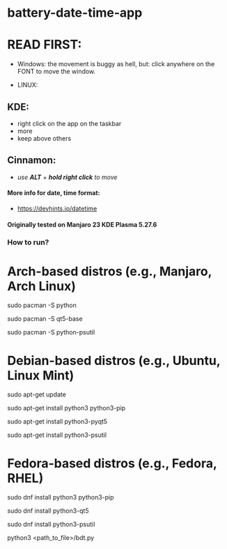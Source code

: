 # battery-date-time-app


# READ FIRST:
- Windows:
the movement is buggy as hell, but:
click anywhere on the FONT to move the window.
  
- LINUX:
## KDE:
- right click on the app on the taskbar
- more
- keep above others
## Cinnamon:
- *use **ALT** + **hold right click** to move*
#### More info for date, time format:
- https://devhints.io/datetime

#### Originally tested on Manjaro 23 KDE Plasma 5.27.6

### How to run?

# Arch-based distros (e.g., Manjaro, Arch Linux)

sudo pacman -S python

sudo pacman -S qt5-base

sudo pacman -S python-psutil

# Debian-based distros (e.g., Ubuntu, Linux Mint)

sudo apt-get update

sudo apt-get install python3 python3-pip

sudo apt-get install python3-pyqt5

sudo apt-get install python3-psutil

# Fedora-based distros (e.g., Fedora, RHEL)

sudo dnf install python3 python3-pip

sudo dnf install python3-qt5

sudo dnf install python3-psutil

python3 <path_to_file>/bdt.py
